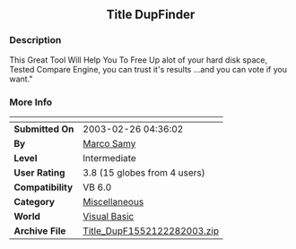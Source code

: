 ﻿<div align="center">

## Title DupFinder


</div>

### Description

This Great Tool Will Help You To Free Up alot of your hard disk space, Tested Compare Engine, you can trust it's results ...and you can vote if you want."
 
### More Info
 


<span>             |<span>
---                |---
**Submitted On**   |2003-02-26 04:36:02
**By**             |[Marco Samy](https://github.com/Planet-Source-Code/PSCIndex/blob/master/ByAuthor/marco-samy.md)
**Level**          |Intermediate
**User Rating**    |3.8 (15 globes from 4 users)
**Compatibility**  |VB 6\.0
**Category**       |[Miscellaneous](https://github.com/Planet-Source-Code/PSCIndex/blob/master/ByCategory/miscellaneous__1-1.md)
**World**          |[Visual Basic](https://github.com/Planet-Source-Code/PSCIndex/blob/master/ByWorld/visual-basic.md)
**Archive File**   |[Title\_DupF1552122282003\.zip](https://github.com/Planet-Source-Code/marco-samy-title-dupfinder__1-43633/archive/master.zip)








